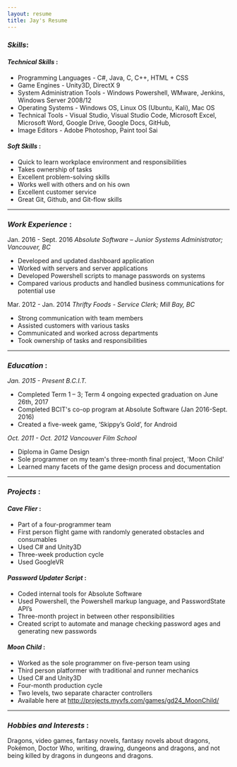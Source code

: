 ```yaml
---
layout: resume
title: Jay's Resume
---
```


### ***Skills***:

#### *Technical Skills* : 
*	Programming Languages - C#, Java, C, C++, HTML + CSS
*	Game Engines - Unity3D, DirectX 9
*   System Administration Tools - Windows Powershell, WMware, Jenkins, Windows Server 2008/12 
*   Operating Systems - Windows OS, Linux OS (Ubuntu, Kali), Mac OS
*	Technical Tools - Visual Studio, Visual Studio Code, Microsoft Excel, Microsoft Word, Google Drive, Google Docs, GitHub, 
*	Image Editors - Adobe Photoshop, Paint tool Sai 

#### *Soft Skills* :
*	Quick to learn workplace environment and responsibilities
*	Takes ownership of tasks
*	Excellent problem-solving skills
*	Works well with others and on his own
*	Excellent customer service
*	Great Git, Github, and Git-flow skills

*****

### ***Work Experience*** :

Jan. 2016 - Sept. 2016		*Absolute Software – Junior Systems Administrator; Vancouver, BC*
*	Developed and updated dashboard application
*	Worked with servers and server applications
*	Developed Powershell scripts to manage passwords on systems
*	Compared various products and handled business communications for potential use

Mar. 2012 - Jan. 2014		*Thrifty Foods - Service Clerk; Mill Bay, BC*
*	Strong communication with team members
*	Assisted customers with various tasks
*	Communicated and worked across departments
*	Took ownership of tasks and responsibilities

*****

### ***Education*** :
*Jan. 2015 - Present		B.C.I.T.*
*	Completed Term 1 – 3; Term 4 ongoing expected graduation on June 26th, 2017
*	Completed BCIT's co-op program at Absolute Software (Jan 2016-Sept. 2016)
*	Created a five-week game, ‘Skippy’s Gold’, for Android

*Oct. 2011 - Oct. 2012		Vancouver Film School*
*	Diploma in Game Design
*	Sole programmer on my team's three-month final project, 'Moon Child'
*	Learned many facets of the game design process and documentation

*****

### ***Projects*** :

#### *Cave Flier* :
*	Part of a four-programmer team
*	First person flight game with randomly generated obstacles and consumables
*	Used C# and Unity3D
*	Three-week production cycle
*	Used GoogleVR

#### *Password Updater Script* :
*	Coded internal tools for Absolute Software
*	Used Powershell, the Powershell markup language, and PasswordState API’s
*	Three-month project in between other responsibilities
*	Created script to automate and manage checking password ages and generating new passwords

#### *Moon Child* :
*	Worked as the sole programmer on five-person team using 
*	Third person platformer with traditional and runner mechanics
*	Used C# and Unity3D
*	Four-month production cycle
*	Two levels, two separate character controllers
*	Available here at http://projects.myvfs.com/games/gd24_MoonChild/
		 
*****

### ***Hobbies and Interests*** :

Dragons, video games, fantasy novels, fantasy novels about dragons, Pokémon, Doctor Who, writing, drawing, dungeons and dragons, and not being killed by dragons in dungeons and dragons.

